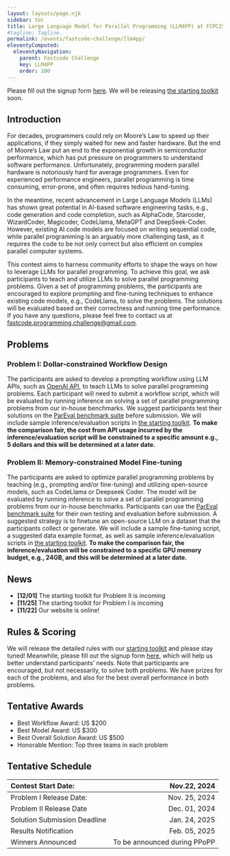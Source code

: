 ```yaml
---
layout: layouts/page.njk
sidebar: toc
title: Large Language Model for Parallel Programming (LLM4PP) at FCPC25
#tagline: Tagline.
permalink: /events/fastcode-challenge/llm4pp/
eleventyComputed:
  eleventyNavigation:
    parent: Fastcode Challenge
    key: LLM4PP
    order: 100
---
```


Please fill out the signup form [here](https://docs.google.com/forms/d/1PkDMD6WdLzZcWlwzIrPJ68bfcDYlQ93nOfQhFUL7NTM). We will be releasing [the starting toolkit](https://github.com/SpeedCodeOrg/LLM4PP/) soon.

## Introduction

For decades, programmers could rely on Moore’s Law to speed up their applications, if they simply waited for new and faster hardware. But the end of Moore’s Law put an end to the exponential growth in semiconductor performance, which has put pressure on programmers to understand software performance. Unfortunately, programming modern parallel hardware is notoriously hard for average programmers. Even for experienced performance engineers, parallel programming is time consuming, error-prone, and often requires tedious hand-tuning.

In the meantime, recent advancement in Large Language Models (LLMs) has shown great potential in AI-based software engineering tasks, e.g., code generation and code completion, such as AlphaCode, Starcoder, WizardCoder, Magicoder, CodeLlama, MetaGPT and DeepSeek-Coder. However, existing AI code models are focused on writing sequential code, while parallel programming is an arguably more challenging task, as it requires the code to be not only correct but also efficient on complex parallel computer systems. 

This contest aims to harness community efforts to shape the ways on how to leverage LLMs for parallel programming. To achieve this goal, we ask participants to teach and utilize LLMs to solve parallel programming problems. Given a set of programming problems, the participants are encouraged to explore prompting and fine-tuning techniques to enhance existing code models, e.g., CodeLlama, to solve the problems. The solutions will be evaluated based on their correctness and running time performance. If you have any questions, please feel free to contact us at [fastcode.programming.challenge@gmail.com](mailto:fastcode.programming.challenge@gmail.com).

## Problems

### Problem I: Dollar-constrained Workflow Design

The participants are asked to develop a prompting workflow using LLM APIs, such as [OpenAI API](https://platform.openai.com/docs/overview), to teach LLMs to solve parallel programming problems. Each participant will need to submit a workflow script, which will be evaluated by running inference on solving a set of parallel programming problems from our in-house benchmarks. We suggest participants test their solutions on the [ParEval benchmark suite](https://github.com/parallelcodefoundry/ParEval) before submission. We will include sample inference/evaluation scripts in [the starting toolkit](https://github.com/SpeedCodeOrg/LLM4PP/). **To make the comparison fair, the cost from API usage incurred by the inference/evaluation script will be constrained to a specific amount e.g., 5 dollars and this will be determined at a later date.** 

### Problem II: Memory-constrained Model Fine-tuning

The participants are asked to optimize parallel programming problems by teaching (e.g., prompting and/or fine-tuning) and utilizing open-source models, such as CodeLlama or Deepseek Coder. The model will be evaluated by running inference to solve a set of parallel programming problems from our in-house benchmarks. Participants can use the [ParEval benchmark suite](https://github.com/parallelcodefoundry/ParEval) for their own testing and evaluation before submission. A suggested strategy is to finetune an open-source LLM on a dataset that the participants collect or generate. We will include a sample fine-tuning script, a suggested data example format, as well as sample inference/evaluation scripts in [the starting toolkit](https://github.com/SpeedCodeOrg/LLM4PP/). **To make the comparison fair, the inference/evaluation will be constrained to a specific GPU memory budget, e.g., 24GB, and this will be determined at a later date.**

## News
- **\[12/01\]** The starting toolkit for Problem II is incoming
- **\[11/25\]** The starting toolkit for Problem I is incoming
- **\[11/22\]** Our website is online!

## Rules & Scoring

We will release the detailed rules with our [starting toolkit](https://github.com/SpeedCodeOrg/LLM4PP/) and please stay tuned! Meanwhile, please fill out the signup form [here](https://docs.google.com/forms/d/1PkDMD6WdLzZcWlwzIrPJ68bfcDYlQ93nOfQhFUL7NTM), which will help us better understand participants’ needs. Note that participants are encouraged, but not necessarily, to solve both problems. We have prizes for each of the problems, and also for the best overall performance in both problems. 

## Tentative Awards

- Best Workflow Award: US $200 
- Best Model Award: US $300
- Best Overall Solution Award: US $500 
- Honorable Mention: Top three teams in each problem

## Tentative Schedule

| Contest Start Date: | Nov.22, 2024 |
| :---- | ----: |
| Problem I Release Date: | Nov. 25, 2024 |
| Problem II Release Date | Dec. 01, 2024 |
| Solution Submission Deadline | Jan. 24, 2025 |
| Results Notification | Feb. 05, 2025 |
| Winners Announced | To be announced during PPoPP |
